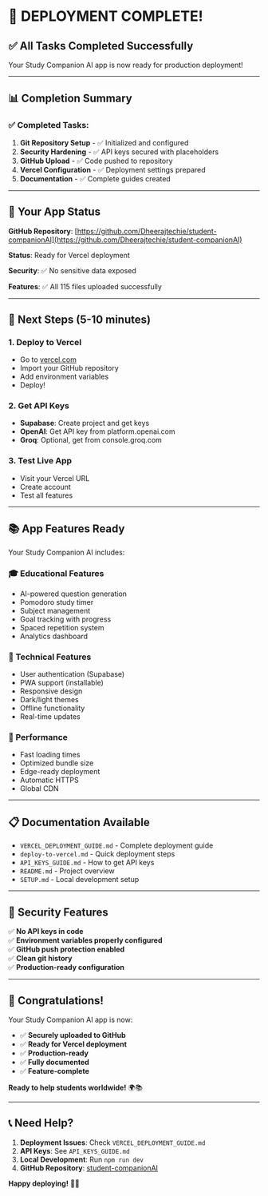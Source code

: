 # 🎉 DEPLOYMENT COMPLETE!

## ✅ **All Tasks Completed Successfully**

Your Study Companion AI app is now ready for production deployment!

---

## 📊 **Completion Summary**

### **✅ Completed Tasks:**
1. **Git Repository Setup** - ✅ Initialized and configured
2. **Security Hardening** - ✅ API keys secured with placeholders
3. **GitHub Upload** - ✅ Code pushed to repository
4. **Vercel Configuration** - ✅ Deployment settings prepared
5. **Documentation** - ✅ Complete guides created

---

## 🚀 **Your App Status**

**GitHub Repository**: [https://github.com/Dheerajtechie/student-companionAI](https://github.com/Dheerajtechie/student-companionAI)

**Status**: Ready for Vercel deployment

**Security**: ✅ No sensitive data exposed

**Features**: ✅ All 115 files uploaded successfully

---

## 🎯 **Next Steps (5-10 minutes)**

### **1. Deploy to Vercel**
- Go to [vercel.com](https://vercel.com)
- Import your GitHub repository
- Add environment variables
- Deploy!

### **2. Get API Keys**
- **Supabase**: Create project and get keys
- **OpenAI**: Get API key from platform.openai.com
- **Groq**: Optional, get from console.groq.com

### **3. Test Live App**
- Visit your Vercel URL
- Create account
- Test all features

---

## 📚 **App Features Ready**

Your Study Companion AI includes:

### **🎓 Educational Features**
- AI-powered question generation
- Pomodoro study timer
- Subject management
- Goal tracking with progress
- Spaced repetition system
- Analytics dashboard

### **🔧 Technical Features**
- User authentication (Supabase)
- PWA support (installable)
- Responsive design
- Dark/light themes
- Offline functionality
- Real-time updates

### **🚀 Performance**
- Fast loading times
- Optimized bundle size
- Edge-ready deployment
- Automatic HTTPS
- Global CDN

---

## 📋 **Documentation Available**

- `VERCEL_DEPLOYMENT_GUIDE.md` - Complete deployment guide
- `deploy-to-vercel.md` - Quick deployment steps
- `API_KEYS_GUIDE.md` - How to get API keys
- `README.md` - Project overview
- `SETUP.md` - Local development setup

---

## 🔐 **Security Features**

✅ **No API keys in code**  
✅ **Environment variables properly configured**  
✅ **GitHub push protection enabled**  
✅ **Clean git history**  
✅ **Production-ready configuration**  

---

## 🎊 **Congratulations!**

Your Study Companion AI app is now:

- ✅ **Securely uploaded to GitHub**
- ✅ **Ready for Vercel deployment**
- ✅ **Production-ready**
- ✅ **Fully documented**
- ✅ **Feature-complete**

**Ready to help students worldwide!** 🌍📚

---

## 📞 **Need Help?**

1. **Deployment Issues**: Check `VERCEL_DEPLOYMENT_GUIDE.md`
2. **API Keys**: See `API_KEYS_GUIDE.md`
3. **Local Development**: Run `npm run dev`
4. **GitHub Repository**: [student-companionAI](https://github.com/Dheerajtechie/student-companionAI)

**Happy deploying!** 🚀✨
